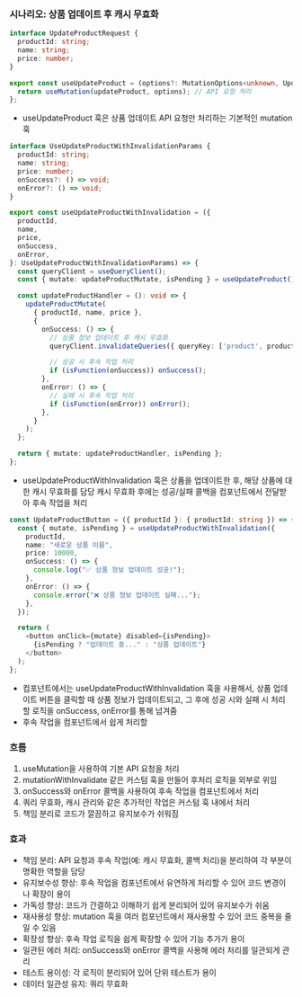 ### 시나리오: 상품 업데이트 후 캐시 무효화

```typescript
interface UpdateProductRequest {
  productId: string;
  name: string;
  price: number;
}

export const useUpdateProduct = (options?: MutationOptions<unknown, UpdateProductRequest>) => {
  return useMutation(updateProduct, options); // API 요청 처리
};
```
- useUpdateProduct 훅은 상품 업데이트 API 요청만 처리하는 기본적인 mutation 훅

```typescript
interface UseUpdateProductWithInvalidationParams {
  productId: string;
  name: string;
  price: number;
  onSuccess?: () => void;
  onError?: () => void;
}

export const useUpdateProductWithInvalidation = ({
  productId,
  name,
  price,
  onSuccess,
  onError,
}: UseUpdateProductWithInvalidationParams) => {
  const queryClient = useQueryClient();
  const { mutate: updateProductMutate, isPending } = useUpdateProduct();

  const updateProductHandler = (): void => {
    updateProductMutate(
      { productId, name, price },
      {
        onSuccess: () => {
          // 상품 정보 업데이트 후 캐시 무효화
          queryClient.invalidateQueries({ queryKey: ['product', productId] });

          // 성공 시 후속 작업 처리
          if (isFunction(onSuccess)) onSuccess();
        },
        onError: () => {
          // 실패 시 후속 작업 처리
          if (isFunction(onError)) onError();
        },
      }
    );
  };

  return { mutate: updateProductHandler, isPending };
};
```
- useUpdateProductWithInvalidation 훅은 상품을 업데이트한 후, 해당 상품에 대한 캐시 무효화를 담당
  캐시 무효화 후에는 성공/실패 콜백을 컴포넌트에서 전달받아 후속 작업을 처리
```typescript
const UpdateProductButton = ({ productId }: { productId: string }) => {
  const { mutate, isPending } = useUpdateProductWithInvalidation({
    productId,
    name: "새로운 상품 이름",
    price: 10000,
    onSuccess: () => {
      console.log("✅ 상품 정보 업데이트 성공!");
    },
    onError: () => {
      console.error("❌ 상품 정보 업데이트 실패...");
    },
  });

  return (
    <button onClick={mutate} disabled={isPending}>
      {isPending ? "업데이트 중..." : "상품 업데이트"}
    </button>
  );
};
```
- 컴포넌트에서는 useUpdateProductWithInvalidation 훅을 사용해서, 상품 업데이트 버튼을 클릭할 때 상품 정보가 업데이트되고,
그 후에 성공 시와 실패 시 처리할 로직을 onSuccess, onError를 통해 넘겨줌
- 후속 작업을 컴포넌트에서 쉽게 처리할

### 흐름
1. useMutation을 사용하여 기본 API 요청을 처리
2. mutationWithInvalidate 같은 커스텀 훅을 만들어 후처리 로직을 외부로 위임
3. onSuccess와 onError 콜백을 사용하여 후속 작업을 컴포넌트에서 처리
4. 쿼리 무효화, 캐시 관리와 같은 추가적인 작업은 커스텀 훅 내에서 처리
5. 책임 분리로 코드가 깔끔하고 유지보수가 쉬워짐

### 효과
- 책임 분리: API 요청과 후속 작업(예: 캐시 무효화, 콜백 처리)을 분리하여 각 부분이 명확한 역할을 담당
- 유지보수성 향상: 후속 작업을 컴포넌트에서 유연하게 처리할 수 있어 코드 변경이나 확장이 용이
- 가독성 향상: 코드가 간결하고 이해하기 쉽게 분리되어 있어 유지보수가 쉬움
- 재사용성 향상: mutation 훅을 여러 컴포넌트에서 재사용할 수 있어 코드 중복을 줄일 수 있음
- 확장성 향상: 후속 작업 로직을 쉽게 확장할 수 있어 기능 추가가 용이
- 일관된 에러 처리: onSuccess와 onError 콜백을 사용해 에러 처리를 일관되게 관리
- 테스트 용이성: 각 로직이 분리되어 있어 단위 테스트가 용이
- 데이터 일관성 유지: 쿼리 무효화
